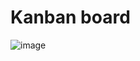 # Kanban board

![image](https://user-images.githubusercontent.com/2521318/44369307-38574480-a4d6-11e8-8518-0d49420f0750.png)
